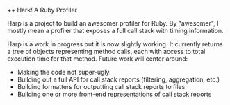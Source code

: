 ++ Hark! A Ruby Profiler

Harp is a project to build an awesomer profiler for Ruby. By "awesomer", I
mostly mean a profiler that exposes a full call stack with timing information.

Harp is a work in progress but it is now slightly working. It currently returns
a tree of objects representing method calls, each with access to total execution
time for that method. Future work will center around:

* Making the code not super-ugly.
* Building out a full API for call stack reports (filtering, aggregation, etc.)
* Building formatters for outputting call stack reports to files
* Building one or more front-end representations of call stack reports
